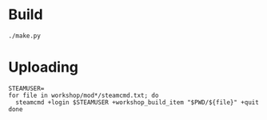 # Build

`./make.py`

# Uploading

```
STEAMUSER=
for file in workshop/mod*/steamcmd.txt; do
  steamcmd +login $STEAMUSER +workshop_build_item "$PWD/${file}" +quit
done
```

